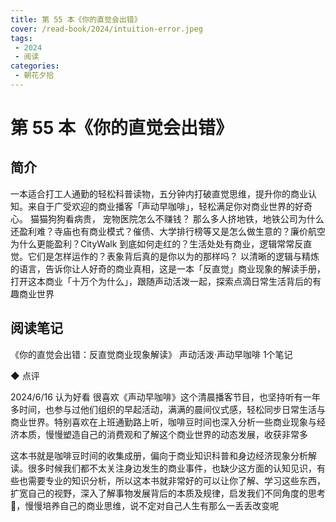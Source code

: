 ```yaml
---
title: 第 55 本《你的直觉会出错》
cover: /read-book/2024/intuition-error.jpeg
tags:
 - 2024
 - 阅读
categories:
 - 朝花夕拾
---
```

# 第 55 本《你的直觉会出错》

## 简介
一本适合打工人通勤的轻松科普读物，五分钟内打破直觉思维，提升你的商业认知。来自于广受欢迎的商业播客「声动早咖啡」，轻松满足你对商业世界的好奇心。 猫猫狗狗看病贵， 宠物医院怎么不赚钱？ 那么多人挤地铁，地铁公司为什么还盈利难？寺庙也有商业模式？催债、大学排行榜等又是怎么做生意的？廉价航空为什么更能盈利？CityWalk 到底如何走红的？生活处处有商业，逻辑常常反直觉。它们是怎样运作的？表象背后真的是你以为的那样吗？ 以清晰的逻辑与精炼的语言，告诉你让人好奇的商业真相，这是一本「反直觉」商业现象的解读手册，打开这本商业「十万个为什么」，跟随声动活泼一起，探索点滴日常生活背后的有趣商业世界

## 阅读笔记
《你的直觉会出错：反直觉商业现象解读》
声动活泼·声动早咖啡
1个笔记

◆  点评

2024/6/16 认为好看
很喜欢《声动早咖啡》这个清晨播客节目，也坚持听有一年多时间，也参与过他们组织的早起活动，满满的晨间仪式感，轻松同步日常生活与商业世界。特别喜欢在上班通勤路上听，咖啡豆时间也深入分析一些商业现象与经济本质，慢慢塑造自己的消费观和了解这个商业世界的动态发展，收获非常多

这本书就是咖啡豆时间的收集成册，偏向于商业知识科普和身边经济现象分析解读。很多时候我们都不太关注身边发生的商业事件，也缺少这方面的认知见识，有些也需要专业的知识分析，所以这本书就非常好的可以让你了解、学习这些东西，扩宽自己的视野，深入了解事物发展背后的本质及规律，启发我们不同角度的思考🤔，慢慢培养自己的商业思维，说不定对自己人生有那么一丢丢改变呢
